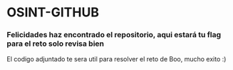 # OSINT-GITHUB
### Felicidades haz encontrado el repositorio, aqui estará tu flag para el reto solo revisa bien

El codigo adjuntado te sera util para resolver el reto de Boo, mucho exito :)

